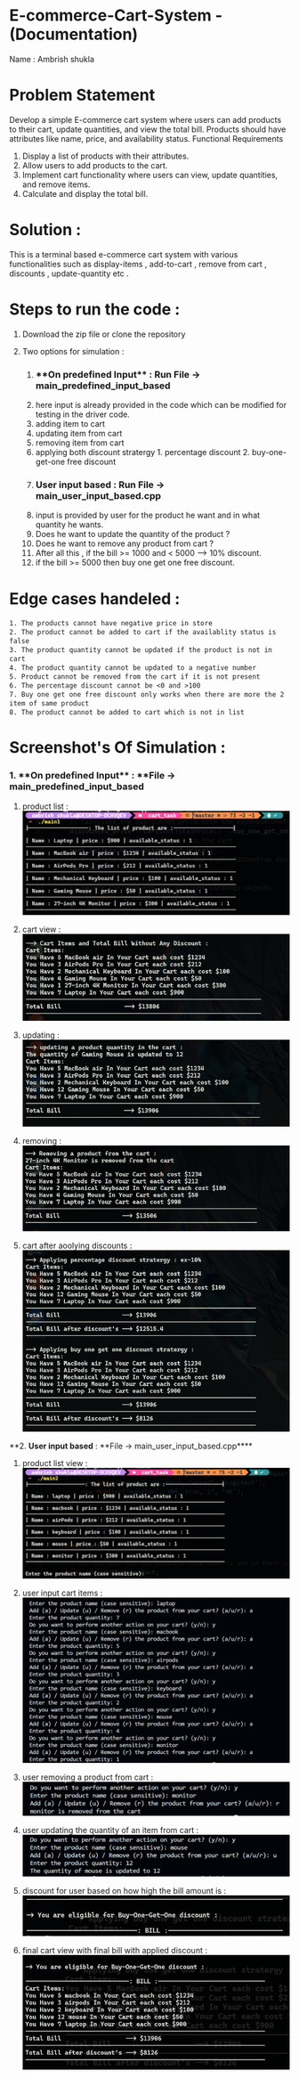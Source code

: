 # E-commerce-Cart-System - (Documentation)

Name : Ambrish shukla

# Problem Statement

Develop a simple E-commerce cart system where users can add products to their cart, update quantities, and view the total bill. Products
should have attributes like name, price, and availability status.
Functional Requirements

1. Display a list of products with their attributes.
2. Allow users to add products to the cart.
3. Implement cart functionality where users can view, update quantities, and remove items.
4. Calculate and display the total bill.

# Solution :

This is a terminal based e-commerce cart system with various functionalities such as display-items , add-to-cart , remove from cart , discounts , update-quantity etc .

# Steps to run the code :

1. Download the zip file or clone the repository
2. Two options for simulation :

   1. <h3>**On predefined Input** : Run File -> main_predefined_input_based</h3>

      <li>here input is already provided in the code which can be modified for testing in the driver code.</li>
      <li>adding item to cart</li>
      <li>updating item from cart</li>
      <li>removing item from cart</li>
      <li>applying both discount stratergy 1. percentage discount 2. buy-one-get-one free discount</li>

   2. <h3>User input based : Run File -> main_user_input_based.cpp</h3>

      <li> input is provided by user for the product he want and in what quantity he wants.</li>
      <li> Does he want to update the quantity of the product ?</li>
      <li> Does he want to remove any product from cart ?</li>
      <li> After all this , if the bill >= 1000 and < 5000 --> 10% discount.</li>
      <li> if the bill >= 5000 then buy one get one free discount.</li>

# Edge cases handeled :

    1. The products cannot have negative price in store
    2. The product cannot be added to cart if the availablity status is false
    3. The product quantity cannot be updated if the product is not in cart
    4. The product quantity cannot be updated to a negative number
    5. Product cannot be removed from the cart if it is not present
    6. The percentage discount cannot be <0 and >100
    7. Buy one get one free discount only works when there are more the 2 item of same product
    8. The product cannot be added to cart which is not in list

# Screenshot's Of Simulation :

<h3>1. **On predefined Input** : **File -> main_predefined_input_based</h3>

1.  product list :
    ![Alt text](<images/product list 1.png>)

2.  cart view :
    ![Alt text](<images/total 1.png>)

3.  updating :
    ![Alt text](images/updating.png)

4.  removing :
    ![Alt text](images/removing.png)

5.  cart after aoolying discounts :
    ![Alt text](images/discounts.png)

**2. **User input based** : **File -> main_user_input_based.cpp\*\*\*\*

1.  product list view :
    ![Alt text](<images 2/product list 1.png>)

2.  user input cart items :
    ![Alt text](<images 2/user input items.png>)

3.  user removing a product from cart :
    ![Alt text](<images 2/remove.png>)

4.  user updating the quantity of an item from cart :
    ![Alt text](<images 2/update.png>)

5.  discount for user based on how high the bill amount is :
    ![Alt text](<images 2/discount.png>)

6.  final cart view with final bill with applied discount :
    ![Alt text](<images 2/final bill and cart view.png>)
